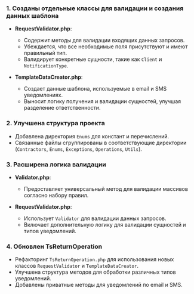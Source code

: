 ### 1. Созданы отдельные классы для валидации и создания данных шаблона

- **RequestValidator.php**:
    - Содержит методы для валидации входящих данных запросов.
    - Убеждается, что все необходимые поля присутствуют и имеют правильный тип.
    - Валидирует конкретные сущности, такие как `Client` и `NotificationType`.

- **TemplateDataCreator.php**:
    - Создает данные шаблона, используемые в email и SMS уведомлениях.
    - Выносит логику получения и валидации сущностей, улучшая разделение ответственности.

### 2. Улучшена структура проекта

- Добавлена директория `Enums` для констант и перечислений.
- Связанные файлы сгруппированы в соответствующие директории (`Contractors`, `Enums`, `Exceptions`, `Operations`, `Utils`).

### 3. Расширена логика валидации

- **Validator.php**:
    - Предоставляет универсальный метод для валидации массивов согласно набору правил.
 
- **RequestValidator.php**:
    - Использует `Validator` для валидации данных запросов.
    - Включает дополнительную логику для валидации сущностей и типов уведомлений.

### 4. Обновлен TsReturnOperation

- Рефакторинг `TsReturnOperation.php` для использования новых классов `RequestValidator` и `TemplateDataCreator`.
- Улучшена структура методов для обработки различных типов уведомлений.
- Добавлены приватные методы для уведомлений по email и SMS.